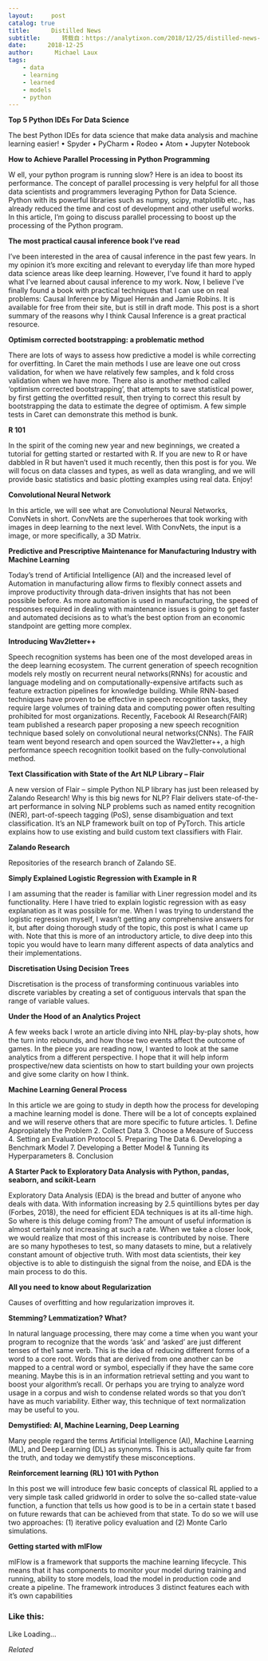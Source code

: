 ```yaml
---
layout:     post
catalog: true
title:      Distilled News
subtitle:      转载自：https://analytixon.com/2018/12/25/distilled-news-940/
date:      2018-12-25
author:      Michael Laux
tags:
    - data
    - learning
    - learned
    - models
    - python
---
```


**Top 5 Python IDEs For Data Science**

The best Python IDEs for data science that make data analysis and machine learning easier! • Spyder • PyCharm • Rodeo • Atom • Jupyter Notebook

**How to Achieve Parallel Processing in Python Programming**

W ell, your python program is running slow? Here is an idea to boost its performance. The concept of parallel processing is very helpful for all those data scientists and programmers leveraging Python for Data Science. Python with its powerful libraries such as numpy, scipy, matplotlib etc., has already reduced the time and cost of development and other useful works. In this article, I’m going to discuss parallel processing to boost up the processing of the Python program.

**The most practical causal inference book I’ve read**

I’ve been interested in the area of causal inference in the past few years. In my opinion it’s more exciting and relevant to everyday life than more hyped data science areas like deep learning. However, I’ve found it hard to apply what I’ve learned about causal inference to my work. Now, I believe I’ve finally found a book with practical techniques that I can use on real problems: Causal Inference by Miguel Hernán and Jamie Robins. It is available for free from their site, but is still in draft mode. This post is a short summary of the reasons why I think Causal Inference is a great practical resource.

**Optimism corrected bootstrapping: a problematic method**

There are lots of ways to assess how predictive a model is while correcting for overfitting. In Caret the main methods I use are leave one out cross validation, for when we have relatively few samples, and k fold cross validation when we have more. There also is another method called ‘optimism corrected bootstrapping’, that attempts to save statistical power, by first getting the overfitted result, then trying to correct this result by bootstrapping the data to estimate the degree of optimism. A few simple tests in Caret can demonstrate this method is bunk.

**R 101**

In the spirit of the coming new year and new beginnings, we created a tutorial for getting started or restarted with R. If you are new to R or have dabbled in R but haven’t used it much recently, then this post is for you. We will focus on data classes and types, as well as data wrangling, and we will provide basic statistics and basic plotting examples using real data. Enjoy!

**Convolutional Neural Network**

In this article, we will see what are Convolutional Neural Networks, ConvNets in short. ConvNets are the superheroes that took working with images in deep learning to the next level. With ConvNets, the input is a image, or more specifically, a 3D Matrix.

**Predictive and Prescriptive Maintenance for Manufacturing Industry with Machine Learning**

Today’s trend of Artificial Intelligence (AI) and the increased level of Automation in manufacturing allow firms to flexibly connect assets and improve productivity through data-driven insights that has not been possible before. As more automation is used in manufacturing, the speed of responses required in dealing with maintenance issues is going to get faster and automated decisions as to what’s the best option from an economic standpoint are getting more complex.

**Introducing Wav2letter++**

Speech recognition systems has been one of the most developed areas in the deep learning ecosystem. The current generation of speech recognition models rely mostly on recurrent neural networks(RNNs) for acoustic and language modeling and on computationally-expensive artifacts such as feature extraction pipelines for knowledge building. While RNN-based techniques have proven to be effective in speech recognition tasks, they require large volumes of training data and computing power often resulting prohibited for most organizations. Recently, Facebook AI Research(FAIR) team published a research paper proposing a new speech recognition technique based solely on convolutional neural networks(CNNs). The FAIR team went beyond research and open sourced the Wav2letter++, a high performance speech recognition toolkit based on the fully-convolutional method.

**Text Classification with State of the Art NLP Library – Flair**

A new version of Flair – simple Python NLP library has just been released by Zalando Research! Why is this big news for NLP? Flair delivers state-of-the-art performance in solving NLP problems such as named entity recognition (NER), part-of-speech tagging (PoS), sense disambiguation and text classification. It’s an NLP framework built on top of PyTorch. This article explains how to use existing and build custom text classifiers with Flair.

**Zalando Research**

Repositories of the research branch of Zalando SE.

**Simply Explained Logistic Regression with Example in R**

I am assuming that the reader is familiar with Liner regression model and its functionality. Here I have tried to explain logistic regression with as easy explanation as it was possible for me. When I was trying to understand the logistic regression myself, I wasn’t getting any comprehensive answers for it, but after doing thorough study of the topic, this post is what I came up with. Note that this is more of an introductory article, to dive deep into this topic you would have to learn many different aspects of data analytics and their implementations.

**Discretisation Using Decision Trees**

Discretisation is the process of transforming continuous variables into discrete variables by creating a set of contiguous intervals that span the range of variable values.

**Under the Hood of an Analytics Project**

A few weeks back I wrote an article diving into NHL play-by-play shots, how the turn into rebounds, and how those two events affect the outcome of games. In the piece you are reading now, I wanted to look at the same analytics from a different perspective. I hope that it will help inform prospective/new data scientists on how to start building your own projects and give some clarity on how I think.

**Machine Learning General Process**

In this article we are going to study in depth how the process for developing a machine learning model is done. There will be a lot of concepts explained and we will reserve others that are more specific to future articles. 1. Define Appropiately the Problem 2. Collect Data 3. Choose a Measure of Success 4. Setting an Evaluation Protocol 5. Preparing The Data 6. Developing a Benchmark Model 7. Developing a Better Model & Tunning its Hyperparameters 8. Conclusion

**A Starter Pack to Exploratory Data Analysis with Python, pandas, seaborn, and scikit-Learn**

Exploratory Data Analysis (EDA) is the bread and butter of anyone who deals with data. With information increasing by 2.5 quintillions bytes per day (Forbes, 2018), the need for efficient EDA techniques is at its all-time high. So where is this deluge coming from? The amount of useful information is almost certainly not increasing at such a rate. When we take a closer look, we would realize that most of this increase is contributed by noise. There are so many hypotheses to test, so many datasets to mine, but a relatively constant amount of objective truth. With most data scientists, their key objective is to able to distinguish the signal from the noise, and EDA is the main process to do this.

**All you need to know about Regularization**

Causes of overfitting and how regularization improves it.

**Stemming? Lemmatization? What?**

In natural language processing, there may come a time when you want your program to recognize that the words ‘ask’ and ‘asked’ are just different tenses of the1 same verb. This is the idea of reducing different forms of a word to a core root. Words that are derived from one another can be mapped to a central word or symbol, especially if they have the same core meaning. Maybe this is in an information retrieval setting and you want to boost your algorithm’s recall. Or perhaps you are trying to analyze word usage in a corpus and wish to condense related words so that you don’t have as much variability. Either way, this technique of text normalization may be useful to you.

**Demystified: AI, Machine Learning, Deep Learning**

Many people regard the terms Artificial Intelligence (AI), Machine Learning (ML), and Deep Learning (DL) as synonyms. This is actually quite far from the truth, and today we demystify these misconceptions.

**Reinforcement learning (RL) 101 with Python**

In this post we will introduce few basic concepts of classical RL applied to a very simple task called gridworld in order to solve the so-called state-value function, a function that tells us how good is to be in a certain state t based on future rewards that can be achieved from that state. To do so we will use two approaches: (1) iterative policy evaluation and (2) Monte Carlo simulations.

**Getting started with mlFlow**

mlFlow is a framework that supports the machine learning lifecycle. This means that it has components to monitor your model during training and running, ability to store models, load the model in production code and create a pipeline. The framework introduces 3 distinct features each with it’s own capabilities





### Like this:

Like Loading...


*Related*

